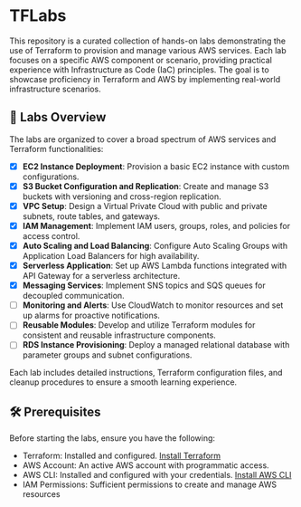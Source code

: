 # TFLabs
This repository is a curated collection of hands-on labs demonstrating the use of Terraform to provision and manage various AWS services. Each lab focuses on a specific AWS component or scenario, providing practical experience with Infrastructure as Code (IaC) principles. The goal is to showcase proficiency in Terraform and AWS by implementing real-world infrastructure scenarios.

## 🚀 Labs Overview
The labs are organized to cover a broad spectrum of AWS services and Terraform functionalities:

- [x] **EC2 Instance Deployment**: Provision a basic EC2 instance with custom configurations.
- [x] **S3 Bucket Configuration and Replication**: Create and manage S3 buckets with versioning and cross-region replication.
- [x] **VPC Setup**: Design a Virtual Private Cloud with public and private subnets, route tables, and gateways.
- [x] **IAM Management**: Implement IAM users, groups, roles, and policies for access control.
- [x] **Auto Scaling and Load Balancing**: Configure Auto Scaling Groups with Application Load Balancers for high availability.
- [x] **Serverless Application**: Set up AWS Lambda functions integrated with API Gateway for a serverless architecture.
- [x] **Messaging Services**: Implement SNS topics and SQS queues for decoupled communication.
- [ ] **Monitoring and Alerts**: Use CloudWatch to monitor resources and set up alarms for proactive notifications.
- [ ] **Reusable Modules**: Develop and utilize Terraform modules for consistent and reusable infrastructure components.
- [ ] **RDS Instance Provisioning**: Deploy a managed relational database with parameter groups and subnet configurations.

Each lab includes detailed instructions, Terraform configuration files, and cleanup procedures to ensure a smooth learning experience.

## 🛠️ Prerequisites
Before starting the labs, ensure you have the following:

- Terraform: Installed and configured. [Install Terraform](https://developer.hashicorp.com/terraform/install)
- AWS Account: An active AWS account with programmatic access.
- AWS CLI: Installed and configured with your credentials. [Install AWS CLI](https://docs.aws.amazon.com/cli/latest/userguide/getting-started-install.html)
- IAM Permissions: Sufficient permissions to create and manage AWS resources
